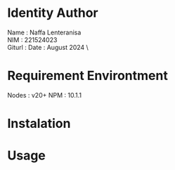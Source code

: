 # Identity Author
Name : Naffa Lenteranisa \
NIM : 221524023 \
Giturl :
Date : August 2024 \

# Requirement Environtment
Nodes : v20+
NPM : 10.1.1

# Instalation

# Usage
